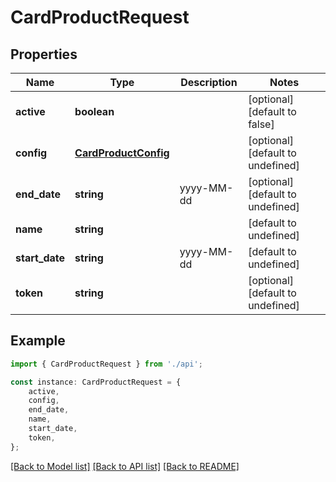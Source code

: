 # CardProductRequest


## Properties

Name | Type | Description | Notes
------------ | ------------- | ------------- | -------------
**active** | **boolean** |  | [optional] [default to false]
**config** | [**CardProductConfig**](CardProductConfig.md) |  | [optional] [default to undefined]
**end_date** | **string** | yyyy-MM-dd | [optional] [default to undefined]
**name** | **string** |  | [default to undefined]
**start_date** | **string** | yyyy-MM-dd | [default to undefined]
**token** | **string** |  | [optional] [default to undefined]

## Example

```typescript
import { CardProductRequest } from './api';

const instance: CardProductRequest = {
    active,
    config,
    end_date,
    name,
    start_date,
    token,
};
```

[[Back to Model list]](../README.md#documentation-for-models) [[Back to API list]](../README.md#documentation-for-api-endpoints) [[Back to README]](../README.md)
